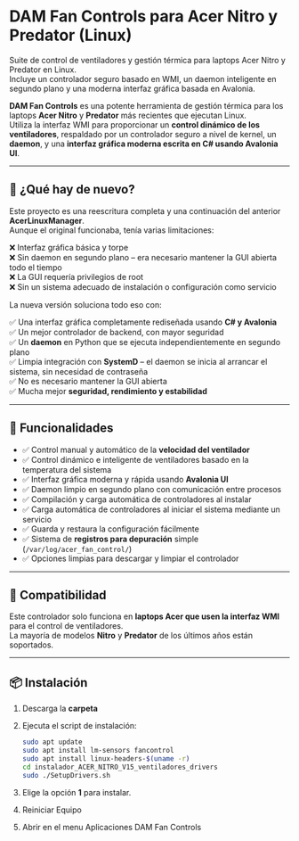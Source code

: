 # DAM Fan Controls para Acer Nitro y Predator (Linux)

Suite de control de ventiladores y gestión térmica para laptops Acer Nitro y Predator en Linux.  
Incluye un controlador seguro basado en WMI, un daemon inteligente en segundo plano y una moderna interfaz gráfica basada en Avalonia.

**DAM Fan Controls** es una potente herramienta de gestión térmica para los laptops **Acer Nitro** y **Predator** más recientes que ejecutan Linux.  
Utiliza la interfaz WMI para proporcionar un **control dinámico de los ventiladores**, respaldado por un controlador seguro a nivel de kernel, un **daemon**, y una **interfaz gráfica moderna escrita en C# usando Avalonia UI**.

---

## 🔄 ¿Qué hay de nuevo?

Este proyecto es una reescritura completa y una continuación del anterior **AcerLinuxManager**.  
Aunque el original funcionaba, tenía varias limitaciones:

❌ Interfaz gráfica básica y torpe  
❌ Sin daemon en segundo plano – era necesario mantener la GUI abierta todo el tiempo  
❌ La GUI requería privilegios de root  
❌ Sin un sistema adecuado de instalación o configuración como servicio  

La nueva versión soluciona todo eso con:

✅ Una interfaz gráfica completamente rediseñada usando **C# y Avalonia**  
✅ Un mejor controlador de backend, con mayor seguridad  
✅ Un **daemon** en Python que se ejecuta independientemente en segundo plano  
✅ Limpia integración con **SystemD** – el daemon se inicia al arrancar el sistema, sin necesidad de contraseña  
✅ No es necesario mantener la GUI abierta  
✅ Mucha mejor **seguridad, rendimiento y estabilidad**

---

## 🧰 Funcionalidades

- ✅ Control manual y automático de la **velocidad del ventilador**
- ✅ Control dinámico e inteligente de ventiladores basado en la temperatura del sistema
- ✅ Interfaz gráfica moderna y rápida usando **Avalonia UI**
- ✅ Daemon limpio en segundo plano con comunicación entre procesos
- ✅ Compilación y carga automática de controladores al instalar
- ✅ Carga automática de controladores al iniciar el sistema mediante un servicio
- ✅ Guarda y restaura la configuración fácilmente
- ✅ Sistema de **registros para depuración** simple (`/var/log/acer_fan_control/`)
- ✅ Opciones limpias para descargar y limpiar el controlador

---

## 🧪 Compatibilidad

Este controlador solo funciona en **laptops Acer que usen la interfaz WMI** para el control de ventiladores.  
La mayoría de modelos **Nitro** y **Predator** de los últimos años están soportados.

---

## 📦 Instalación

1. Descarga la **carpeta**
2. Ejecuta el script de instalación:

   ```bash
   sudo apt update
   sudo apt install lm-sensors fancontrol
   sudo apt install linux-headers-$(uname -r)
   cd instalador_ACER_NITRO_V15_ventiladores_drivers
   sudo ./SetupDrivers.sh
3. Elige la opción **1** para instalar.
4. Reiniciar Equipo
5. Abrir en el menu Aplicaciones DAM Fan Controls
